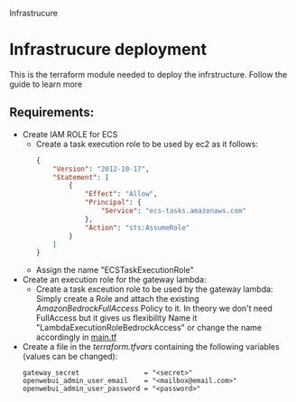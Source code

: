 Infrastrucure 
# Infrastrucure deployment
This is the terraform module needed to deploy the infrstructure. Follow the guide to learn more

## Requirements:
- Create IAM ROLE for ECS
    - Create a task execution role to be used by ec2 as it follows:
        ```json
        {
            "Version": "2012-10-17",
            "Statement": [
                {
                    "Effect": "Allow",
                    "Principal": {
                        "Service": "ecs-tasks.amazonaws.com"
                    },
                    "Action": "sts:AssumeRole"
                }
            ]
        }
        ```
    - Assign the name "ECSTaskExecutionRole"
- Create an execution role for the gateway lambda:
    - Create a task exceution role to be used by the gateway lambda:
        Simply create a Role and attach the existing _AmazonBedrockFullAccess_ Policy to it.
        In theory we don't need FullAccess but it gives us flexibility
        Name it "LambdaExecutionRoleBedrockAccess" or change the name accordingly in [main.tf](main.tf)
- Create a file in the _terraform.tfvars_ containing the following variables (values can be changed):
    ```
    gateway_secret                = "<secret>"
    openwebui_admin_user_email    = "<mailbox@email.com>"
    openwebui_admin_user_password = "<password>"
    ```